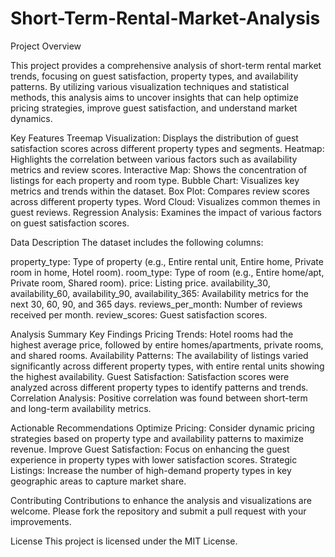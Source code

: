 # Short-Term-Rental-Market-Analysis

Project Overview

This project provides a comprehensive analysis of short-term rental market trends, focusing on guest satisfaction, property types, and availability patterns. By utilizing various visualization techniques and statistical methods, this analysis aims to uncover insights that can help optimize pricing strategies, improve guest satisfaction, and understand market dynamics.

Key Features
Treemap Visualization: Displays the distribution of guest satisfaction scores across different property types and segments.
Heatmap: Highlights the correlation between various factors such as availability metrics and review scores.
Interactive Map: Shows the concentration of listings for each property and room type.
Bubble Chart: Visualizes key metrics and trends within the dataset.
Box Plot: Compares review scores across different property types.
Word Cloud: Visualizes common themes in guest reviews.
Regression Analysis: Examines the impact of various factors on guest satisfaction scores.

Data Description
The dataset includes the following columns:

property_type: Type of property (e.g., Entire rental unit, Entire home, Private room in home, Hotel room).
room_type: Type of room (e.g., Entire home/apt, Private room, Shared room).
price: Listing price.
availability_30, availability_60, availability_90, availability_365: Availability metrics for the next 30, 60, 90, and 365 days.
reviews_per_month: Number of reviews received per month.
review_scores: Guest satisfaction scores.

Analysis Summary
Key Findings
Pricing Trends: Hotel rooms had the highest average price, followed by entire homes/apartments, private rooms, and shared rooms.
Availability Patterns: The availability of listings varied significantly across different property types, with entire rental units showing the highest availability.
Guest Satisfaction: Satisfaction scores were analyzed across different property types to identify patterns and trends.
Correlation Analysis: Positive correlation was found between short-term and long-term availability metrics.

Actionable Recommendations
Optimize Pricing: Consider dynamic pricing strategies based on property type and availability patterns to maximize revenue.
Improve Guest Satisfaction: Focus on enhancing the guest experience in property types with lower satisfaction scores.
Strategic Listings: Increase the number of high-demand property types in key geographic areas to capture market share.


Contributing
Contributions to enhance the analysis and visualizations are welcome. Please fork the repository and submit a pull request with your improvements.

License
This project is licensed under the MIT License.
